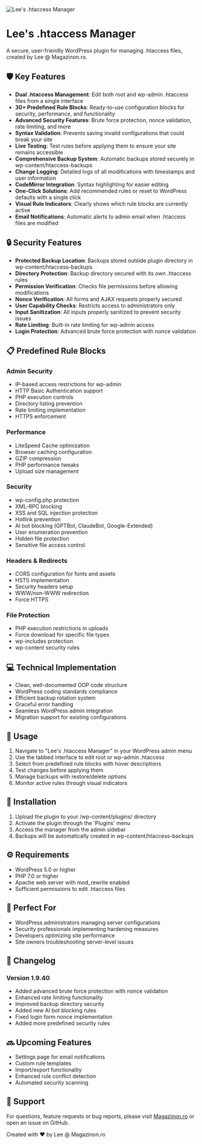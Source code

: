 ![Lee's .htaccess Manager](https://repository-images.githubusercontent.com/946958652/867ef4f7-8a60-48d0-9b62-23406c56fbcd)

# Lee's .htaccess Manager

A secure, user-friendly WordPress plugin for managing .htaccess files, created by Lee @ Magazinon.ro.

## 🛡️ Key Features

- **Dual .htaccess Management**: Edit both root and wp-admin .htaccess files from a single interface
- **30+ Predefined Rule Blocks**: Ready-to-use configuration blocks for security, performance, and functionality
- **Advanced Security Features**: Brute force protection, nonce validation, rate limiting, and more
- **Syntax Validation**: Prevents saving invalid configurations that could break your site
- **Live Testing**: Test rules before applying them to ensure your site remains accessible
- **Comprehensive Backup System**: Automatic backups stored securely in wp-content/htaccess-backups
- **Change Logging**: Detailed logs of all modifications with timestamps and user information
- **CodeMirror Integration**: Syntax highlighting for easier editing
- **One-Click Solutions**: Add recommended rules or reset to WordPress defaults with a single click
- **Visual Rule Indicators**: Clearly shows which rule blocks are currently active
- **Email Notifications**: Automatic alerts to admin email when .htaccess files are modified

## 🔒 Security Features

- **Protected Backup Location**: Backups stored outside plugin directory in wp-content/htaccess-backups
- **Directory Protection**: Backup directory secured with its own .htaccess rules
- **Permission Verification**: Checks file permissions before allowing modifications
- **Nonce Verification**: All forms and AJAX requests properly secured
- **User Capability Checks**: Restricts access to administrators only
- **Input Sanitization**: All inputs properly sanitized to prevent security issues
- **Rate Limiting**: Built-in rate limiting for wp-admin access
- **Login Protection**: Advanced brute force protection with nonce validation

## 📋 Predefined Rule Blocks

### Admin Security
- IP-based access restrictions for wp-admin
- HTTP Basic Authentication support
- PHP execution controls
- Directory listing prevention
- Rate limiting implementation
- HTTPS enforcement

### Performance
- LiteSpeed Cache optimization
- Browser caching configuration
- GZIP compression
- PHP performance tweaks
- Upload size management

### Security
- wp-config.php protection
- XML-RPC blocking
- XSS and SQL injection protection
- Hotlink prevention
- AI bot blocking (GPTBot, ClaudeBot, Google-Extended)
- User enumeration prevention
- Hidden file protection
- Sensitive file access control

### Headers & Redirects
- CORS configuration for fonts and assets
- HSTS implementation
- Security headers setup
- WWW/non-WWW redirection
- Force HTTPS

### File Protection
- PHP execution restrictions in uploads
- Force download for specific file types
- wp-includes protection
- wp-content security rules

## 💻 Technical Implementation

- Clean, well-documented OOP code structure
- WordPress coding standards compliance
- Efficient backup rotation system
- Graceful error handling
- Seamless WordPress admin integration
- Migration support for existing configurations

## 🚀 Usage

1. Navigate to "Lee's .htaccess Manager" in your WordPress admin menu
2. Use the tabbed interface to edit root or wp-admin .htaccess
3. Select from predefined rule blocks with hover descriptions
4. Test changes before applying them
5. Manage backups with restore/delete options
6. Monitor active rules through visual indicators

## 🔧 Installation

1. Upload the plugin to your /wp-content/plugins/ directory
2. Activate the plugin through the 'Plugins' menu
3. Access the manager from the admin sidebar
4. Backups will be automatically created in wp-content/htaccess-backups

## ⚙️ Requirements

- WordPress 5.0 or higher
- PHP 7.0 or higher
- Apache web server with mod_rewrite enabled
- Sufficient permissions to edit .htaccess files

## 🌟 Perfect For

- WordPress administrators managing server configurations
- Security professionals implementing hardening measures
- Developers optimizing site performance
- Site owners troubleshooting server-level issues

## 🔄 Changelog

### Version 1.9.40
- Added advanced brute force protection with nonce validation
- Enhanced rate limiting functionality
- Improved backup directory security
- Added new AI bot blocking rules
- Fixed login form nonce implementation
- Added more predefined security rules

## 🔜 Upcoming Features

- Settings page for email notifications
- Custom rule templates
- Import/export functionality
- Enhanced rule conflict detection
- Automated security scanning

## 💬 Support

For questions, feature requests or bug reports, please visit [Magazinon.ro](https://www.magazinon.ro) or open an issue on GitHub.

Created with ❤️ by Lee @ Magazinon.ro
